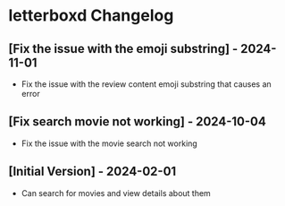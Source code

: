 # letterboxd Changelog

## [Fix the issue with the emoji substring] - 2024-11-01

- Fix the issue with the review content emoji substring that causes an error

## [Fix search movie not working] - 2024-10-04

- Fix the issue with the movie search not working

## [Initial Version] - 2024-02-01

- Can search for movies and view details about them
